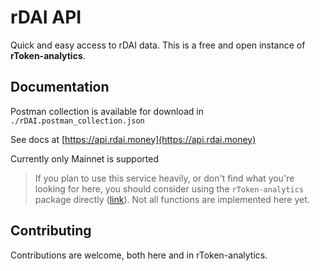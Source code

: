 # rDAI API

Quick and easy access to rDAI data. This is a free and open instance of <b>rToken-analytics</b>.

## Documentation

Postman collection is available for download in `./rDAI.postman_collection.json`

See docs at [https://api.rdai.money](https://api.rdai.money)

Currently only Mainnet is supported

> If you plan to use this service heavily, or don't find what you're looking for here, you should consider using the `rToken-analytics` package directly ([link](https://github.com/rtoken-project/rtoken-analytics)). Not all functions are implemented here yet.

## Contributing

Contributions are welcome, both here and in rToken-analytics.
